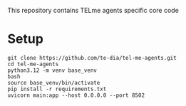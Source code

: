 
This repository contains TELme agents specific core code

# Setup

```
git clone https://github.com/te-dia/tel-me-agents.git
cd tel-me-agents
python3.12 -m venv base_venv
bash
source base_venv/bin/activate
pip install -r requirements.txt
uvicorn main:app --host 0.0.0.0 --port 8502
```
